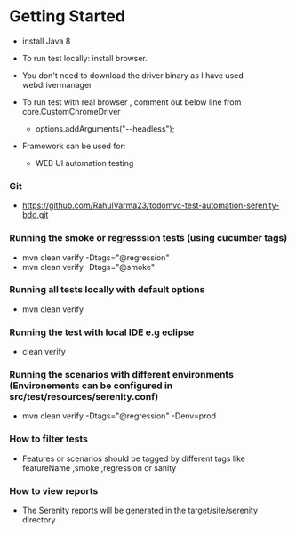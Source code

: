 # Getting Started

- install Java 8
- To run test locally: install browser. 
- You don't need to download the driver binary as I have used webdrivermanager
- To run test with real browser , comment out below line from core.CustomChromeDriver
   - options.addArguments("--headless");

- Framework can be used for:
    - WEB UI automation testing

### Git
- https://github.com/RahulVarma23/todomvc-test-automation-serenity-bdd.git

### Running the smoke or regresssion tests (using cucumber tags)
- mvn clean verify -Dtags="@regression"
- mvn clean verify -Dtags="@smoke"

### Running all tests locally with default options
- mvn clean verify

### Running the test with local IDE e.g eclipse
- clean verify 

### Running the scenarios with different environments (Environements can be configured in src/test/resources/serenity.conf)
- mvn clean verify -Dtags="@regression" -Denv=prod

### How to filter tests
- Features or scenarios should be tagged by different tags like featureName ,smoke ,regression or sanity

### How to view reports
- The Serenity reports will be generated in the target/site/serenity directory
